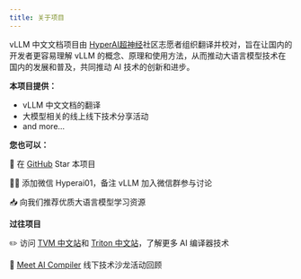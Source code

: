 ```yaml
---
title: 关于项目
---
```


vLLM 中文文档项目由 [HyperAI超神经](https://hyper.ai/)社区志愿者组织翻译并校对，旨在让国内的开发者更容易理解 vLLM 的概念、原理和使用方法，从而推动大语言模型技术在国内的发展和普及，共同推动 AI 技术的创新和进步。

**本项目提供：**

- vLLM 中文文档的翻译
- 大模型相关的线上线下技术分享活动
- and more…

**您也可以：**

🌟 在 [GitHub](https://github.com/hyperai/vllm-cn) Star 本项目

🙌🏻 添加微信 Hyperai01，备注 vLLM 加入微信群参与讨论

📥 向我们推荐优质大语言模型学习资源

**过往项目**

✏️ 访问 [TVM 中文站](https://tvm.hyper.ai/)和 [Triton 中文站](https://triton.hyper.ai/)，了解更多 AI 编译器技术

🥳 [Meet AI Compiler](https://hyper.ai/news/32872) 线下技术沙龙活动回顾
